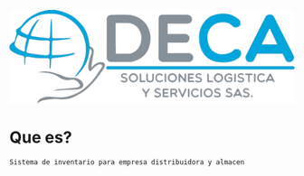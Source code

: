 
![Alt text](assets/img/logo.png?raw=true "Logo ProInfo")
# Que es?
```
Sistema de inventario para empresa distribuidora y almacen
```